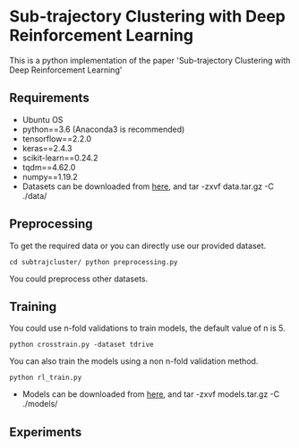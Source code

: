 # Sub-trajectory Clustering with Deep Reinforcement Learning
This is a python implementation of the paper 'Sub-trajectory Clustering with Deep Reinforcement Learning'

## Requirements
- Ubuntu OS
- python==3.6 (Anaconda3 is recommended)
- tensorflow==2.2.0
- keras==2.4.3
- scikit-learn==0.24.2
- tqdm==4.62.0
- numpy==1.19.2
- Datasets can be downloaded from [here](https://jbox.sjtu.edu.cn/l/t1Vb6f), and tar -zxvf data.tar.gz -C ./data/

## Preprocessing
To get the required data or you can directly use our provided dataset.

```cd subtrajcluster/ python preprocessing.py```

You could preprocess other datasets.

## Training
You could use n-fold validations to train models, the default value of n is 5. 

```python crosstrain.py -dataset tdrive```

You can also train the models using a non n-fold validation method.

```python rl_train.py```

- Models can be downloaded from [here](https://jbox.sjtu.edu.cn/l/71xmzT), and tar -zxvf models.tar.gz -C ./models/

## Experiments
